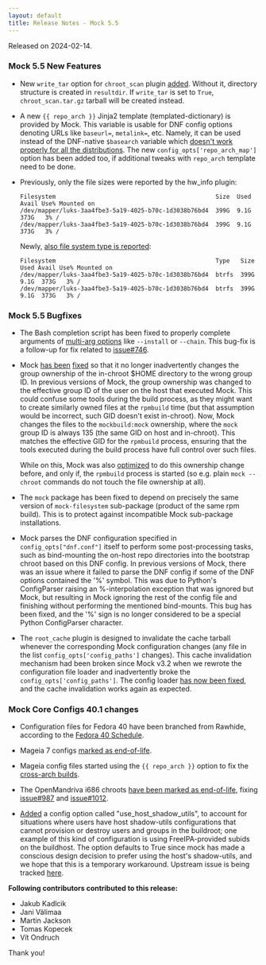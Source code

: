 ```yaml
---
layout: default
title: Release Notes - Mock 5.5
---
```


Released on 2024-02-14.


### Mock 5.5 New Features

- New `write_tar` option for `chroot_scan` plugin [added][PR#1324].  Without it,
  directory structure is created in `resultdir`.  If `write_tar` is set to
  `True`, `chroot_scan.tar.gz` tarball will be created instead.

- A new `{{ repo_arch }}` Jinja2 template (templated-dictionary) is provided
  by Mock.  This variable is usable for DNF config options denoting URLs like
  `baseurl=`, `metalink=`, etc.  Namely, it can be used instead of the DNF-native
  `$basearch` variable which [doesn't work properly for all the
  distributions][issue#1304].  The new `config_opts['repo_arch_map']` option has
  been added too, if additional tweaks with `repo_arch` template need to be done.

- Previously, only the file sizes were reported by the hw_info plugin:

  ~~~
  Filesystem                                             Size  Used Avail Use% Mounted on
  /dev/mapper/luks-3aa4fbe3-5a19-4025-b70c-1d3038b76bd4  399G  9.1G  373G   3% /
  /dev/mapper/luks-3aa4fbe3-5a19-4025-b70c-1d3038b76bd4  399G  9.1G  373G   3% /
  ~~~

  Newly, [also file system type is reported][issue#1263]:

  ~~~
  Filesystem                                             Type   Size  Used Avail Use% Mounted on
  /dev/mapper/luks-3aa4fbe3-5a19-4025-b70c-1d3038b76bd4  btrfs  399G  9.1G  373G   3% /
  /dev/mapper/luks-3aa4fbe3-5a19-4025-b70c-1d3038b76bd4  btrfs  399G  9.1G  373G   3% /
  ~~~


### Mock 5.5 Bugfixes

- The Bash completion script has been fixed to properly complete arguments
  of [multi-arg options][issue#1279] like `--install` or `--chain`.  This
  bug-fix is a follow-up for fix related to [issue#746][].

- Mock [has been][PR#1322] [fixed][commit#27dde5da] so that it no longer
  inadvertently changes the group ownership of the in-chroot $HOME directory
  to the wrong group ID.  In previous versions of Mock, the group ownership
  was changed to the effective group ID of the user on the host that
  executed Mock.  This could confuse some tools during the build process, as
  they might want to create similarly owned files at the `rpmbuild` time
  (but that assumption would be incorrect, such GID doesn't exist
  in-chroot).  Now, Mock changes the files to the `mockbuild:mock`
  ownership, where the `mock` group ID is always 135 (the same GID on host
  and in-chroot).  This matches the effective GID for the `rpmbuild`
  process, ensuring that the tools executed during the build process have
  full control over such files.

  While on this, Mock was also [optimized][commit#db64d468202] to do this
  ownership change before, and only if, the `rpmbuild` process is started
  (so e.g. plain `mock --chroot` commands do not touch the file ownership at
  all).

- The `mock` package has been fixed to depend on precisely the same version
  of `mock-filesystem` sub-package (product of the same rpm build).  This is
  to protect against incompatible Mock sub-package installations.

- Mock parses the DNF configuration specified in `config_opts["dnf.conf"]` itself
  to perform some post-processing tasks, such as bind-mounting the on-host repo
  directories into the bootstrap chroot based on this DNF config.  In previous
  versions of Mock, there was an issue where it failed to parse the DNF config if
  some of the DNF options contained the '%' symbol.  This was due to Python's
  ConfigParser raising an %-interpolation exception that was ignored but Mock, but
  resulting in Mock ignoring the rest of the config file and finishing without
  performing the mentioned bind-mounts.  This bug has been fixed, and the '%' sign
  is no longer considered to be a special Python ConfigParser character.

- The `root_cache` plugin is designed to invalidate the cache tarball whenever the
  corresponding Mock configuration changes (any file in the list
  `config_opts['config_paths']` changes).  This cache invalidation mechanism had
  been broken since Mock v3.2 when we rewrote the configuration file loader and
  inadvertently broke the `config_opts['config_paths']`.  The config loader [has
  now been fixed][PR#1322], and the cache invalidation works again as expected.

### Mock Core Configs 40.1 changes

- Configuration files for Fedora 40 have been branched from Rawhide,
  according to the [Fedora 40 Schedule](https://fedorapeople.org/groups/schedule/f-40/f-40-all-tasks.html).

- Mageia 7 configs [marked as end-of-life][PR#1316].

- Mageia config files started using the `{{ repo_arch }}` option to fix the
  [cross-arch builds][issue#1317].

- The OpenMandriva i686 chroots [have been marked as end-of-life][PR#1315], fixing
  [issue#987][] and [issue#1012][].

- [Added][PR#1283] a config option called "use_host_shadow_utils", to account for situations where
  users have host shadow-utils configurations that cannot provision or destroy users and
  groups in the buildroot; one example of this kind of configuration is using
  FreeIPA-provided subids on the buildhost. The option defaults to True since mock has made a conscious
  design decision to prefer using the host's shadow-utils, and we hope that this is a
  temporary workaround. Upstream issue is being tracked [here](https://github.com/shadow-maint/shadow/issues/897).

**Following contributors contributed to this release:**

 * Jakub Kadlcik
 * Jani Välimaa
 * Martin Jackson
 * Tomas Kopecek
 * Vít Ondruch


Thank you!

[commit#db64d468202]: https://github.com/rpm-software-management/mock/commit/db64d468202
[issue#1012]: https://github.com/rpm-software-management/mock/issues/1012
[commit#27dde5da]: https://github.com/rpm-software-management/mock/commit/27dde5da
[PR#1324]: https://github.com/rpm-software-management/mock/pull/1324
[PR#1322]: https://github.com/rpm-software-management/mock/pull/1322
[issue#987]: https://github.com/rpm-software-management/mock/issues/987
[PR#1315]: https://github.com/rpm-software-management/mock/pull/1315
[PR#1283]: https://github.com/rpm-software-management/mock/pull/1283
[issue#1263]: https://github.com/rpm-software-management/mock/issues/1263
[issue#746]: https://github.com/rpm-software-management/mock/issues/746
[issue#1317]: https://github.com/rpm-software-management/mock/issues/1317
[issue#1304]: https://github.com/rpm-software-management/mock/issues/1304
[issue#1279]: https://github.com/rpm-software-management/mock/issues/1279
[PR#1316]: https://github.com/rpm-software-management/mock/pull/1316
